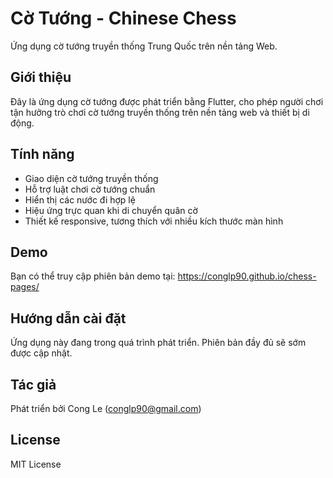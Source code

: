 # Cờ Tướng - Chinese Chess

Ứng dụng cờ tướng truyền thống Trung Quốc trên nền tảng Web.

## Giới thiệu

Đây là ứng dụng cờ tướng được phát triển bằng Flutter, cho phép người chơi tận hưởng trò chơi cờ tướng truyền thống trên nền tảng web và thiết bị di động.

## Tính năng

- Giao diện cờ tướng truyền thống
- Hỗ trợ luật chơi cờ tướng chuẩn
- Hiển thị các nước đi hợp lệ
- Hiệu ứng trực quan khi di chuyển quân cờ
- Thiết kế responsive, tương thích với nhiều kích thước màn hình

## Demo

Bạn có thể truy cập phiên bản demo tại: https://conglp90.github.io/chess-pages/

## Hướng dẫn cài đặt

Ứng dụng này đang trong quá trình phát triển. Phiên bản đầy đủ sẽ sớm được cập nhật.

## Tác giả

Phát triển bởi Cong Le (conglp90@gmail.com)

## License

MIT License

